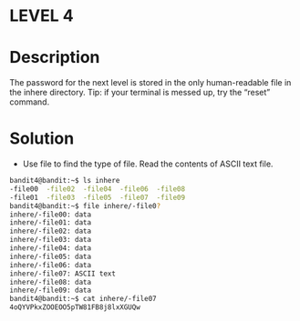 # LEVEL 4
# Description
The password for the next level is stored in the only human-readable file in the inhere directory. 
Tip: if your terminal is messed up, try the “reset” command.

# Solution
- Use file to find the type of file. Read the contents of ASCII text file.
```bash
bandit4@bandit:~$ ls inhere
-file00  -file02  -file04  -file06  -file08
-file01  -file03  -file05  -file07  -file09
bandit4@bandit:~$ file inhere/-file0?
inhere/-file00: data
inhere/-file01: data
inhere/-file02: data
inhere/-file03: data
inhere/-file04: data
inhere/-file05: data
inhere/-file06: data
inhere/-file07: ASCII text
inhere/-file08: data
inhere/-file09: data
bandit4@bandit:~$ cat inhere/-file07
4oQYVPkxZOOEOO5pTW81FB8j8lxXGUQw
```

